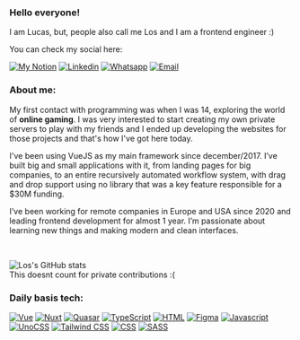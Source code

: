 ### Hello everyone!
I am Lucas, but, people also call me Los and I am a frontend engineer :)

You can check my social here:

[![My Notion](https://img.shields.io/badge/Website-242625?style=for-the-badge&logo=notion&logoColor=white)](https://los.dev)
[![Linkedin](https://img.shields.io/badge/LinkedIn-0077B5?style=for-the-badge&logo=linkedin&logoColor=white)](https://www.linkedin.com/in/los799/)
[![Whatsapp](https://img.shields.io/badge/WhatsApp-25D366?style=for-the-badge&logo=whatsapp&logoColor=white)](https://wa.me/5515997031993/)
[![Email](https://img.shields.io/badge/Email-D14836?style=for-the-badge&logo=gmail&logoColor=white)](mailto:hi@los.dev)

### About me:
My first contact with programming was when I was 14, exploring the world of **online gaming**. I was very interested to start creating my own private servers to play with my friends and I ended up developing the websites for those projects and that's how I've got here today.

I've been using VueJS as my main framework since december/2017. I’ve built big and small applications with it, from landing pages for big companies, to an entire recursively automated workflow system, with drag and drop support using no library that was a key feature responsible for a $30M funding.

I’ve been working for remote companies in Europe and USA since 2020 and leading frontend development for almost 1 year. I’m passionate about learning new things and making modern and clean interfaces.

<br>

![Los's GitHub stats](https://github-readme-stats.vercel.app/api?username=Los&show_icons=true&theme=tokyonight)
<br>This doesnt count for private contributions :(


### Daily basis tech:

[![Vue](https://img.shields.io/badge/Vue-4FC08D?style=for-the-badge&logo=vue.js&logoColor=white)](#)
[![Nuxt](https://img.shields.io/badge/Nuxt-00DC82?style=for-the-badge&logo=nuxt.js&logoColor=white)](#)
[![Quasar](https://img.shields.io/badge/Quasar-1976d2?style=for-the-badge&logo=Quasar&logoColor=white)](#)
[![TypeScript](https://img.shields.io/badge/TypeScript-007ACC?style=for-the-badge&logo=typescript&logoColor=white)](#)
[![HTML](https://img.shields.io/badge/HTML5-E34F26?style=for-the-badge&logo=html5&logoColor=white)](#)
[![Figma](https://img.shields.io/badge/Figma-f24e1e?style=for-the-badge&logo=figma&logoColor=white)](#)
[![Javascript](https://img.shields.io/badge/JavaScript-F7DF1E?style=for-the-badge&logo=javascript&logoColor=black)](#)
[![UnoCSS](https://img.shields.io/badge/UnoCSS-333333?style=for-the-badge&logo=nuxt.js&logoColor=white)](#)
[![Tailwind CSS](https://img.shields.io/badge/Tailwind-06b6d4?style=for-the-badge&logo=tailwindcss&logoColor=white)](#)
[![CSS](https://img.shields.io/badge/CSS3-1572B6?style=for-the-badge&logo=css3&logoColor=white)](#)
[![SASS](https://img.shields.io/badge/Sass-CC6699?style=for-the-badge&logo=sass&logoColor=white)](#)
